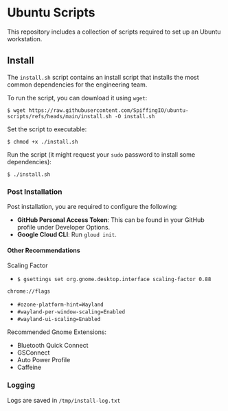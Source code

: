 # Ubuntu Scripts

This repository includes a collection of scripts required to set up an Ubuntu workstation.

## Install

The `install.sh` script contains an install script that installs the most common dependencies for the engineering team.

To run the script, you can download it using `wget`:

```
$ wget https://raw.githubusercontent.com/SpiffingIO/ubuntu-scripts/refs/heads/main/install.sh -O install.sh
```

Set the script to executable:

```
$ chmod +x ./install.sh
```

Run the script (it might request your `sudo` password to install some dependencies):

```
$ ./install.sh
```

### Post Installation

Post installation, you are required to configure the following:

- **GitHub Personal Access Token**: This can be found in your GitHub profile under Developer Options.
- **Google Cloud CLI**: Run `gloud init`.

#### Other Recommendations

Scaling Factor 
- `$ gsettings set org.gnome.desktop.interface scaling-factor 0.88`


`chrome://flags`
- `#ozone-platform-hint=Wayland`
- `#wayland-per-window-scaling=Enabled`
- `#wayland-ui-scaling=Enabled`

Recommended Gnome Extensions:
- Bluetooth Quick Connect
- GSConnect
- Auto Power Profile
- Caffeine

### Logging

Logs are saved in `/tmp/install-log.txt`
